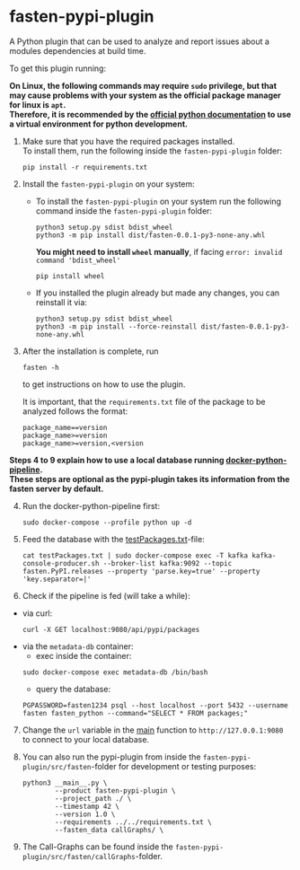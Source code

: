 # fasten-pypi-plugin

A Python plugin that can be used to analyze and report issues about a modules dependencies at build time.

To get this plugin running:

**On Linux, the following commands may require `sudo` privilege, but that may cause problems with your system as the official package manager for linux is `apt`.  
Therefore, it is recommended by the [official python documentation](https://docs.python.org/3/tutorial/venv.html) to use a virtual environment for python development.**

1. Make sure that you have the required packages installed.  
   To install them, run the following inside the `fasten-pypi-plugin` folder:
    ```
    pip install -r requirements.txt
    ```

2. Install the `fasten-pypi-plugin` on your system:
    - To install the `fasten-pypi-plugin` on your system run the following command inside the `fasten-pypi-plugin` folder:
        ```
        python3 setup.py sdist bdist_wheel
        python3 -m pip install dist/fasten-0.0.1-py3-none-any.whl
        ```
       **You might need to install `wheel` manually**, if facing `error: invalid command 'bdist_wheel'`
        ```
        pip install wheel
        ```
   - If you installed the plugin already but made any changes, you can reinstall it via:
       ```
       python3 setup.py sdist bdist_wheel
       python3 -m pip install --force-reinstall dist/fasten-0.0.1-py3-none-any.whl
       ```

3. After the installation is complete, run
    ```
    fasten -h
    ```
   to get instructions on how to use the plugin.

   It is important, that the `requirements.txt` file of the package to be analyzed follows the format:
   ```
   package_name==version
   package_name>=version
   package_name>=version,<version
   ```

**Steps 4 to 9 explain how to use a local database running [docker-python-pipeline](https://github.com/fasten-project/fasten-docker-deployment).  
These steps are optional as the pypi-plugin takes its information from the fasten server by default.**

4. Run the docker-python-pipeline first:
    ```
    sudo docker-compose --profile python up -d
    ```

5. Feed the database with the [testPackages.txt](https://github.com/fasten-project/fasten-pypi-plugin/blob/main/testPackages.txt)-file:
    ```
    cat testPackages.txt | sudo docker-compose exec -T kafka kafka-console-producer.sh --broker-list kafka:9092 --topic fasten.PyPI.releases --property 'parse.key=true' --property 'key.separator=|'
    ```

6. Check if the pipeline is fed (will take a while):
 * via curl:
    ```
    curl -X GET localhost:9080/api/pypi/packages
    ```
 * via the `metadata-db` container:
	* exec inside the container:
    ```
    sudo docker-compose exec metadata-db /bin/bash
    ```
	* query the database:
    ```
    PGPASSWORD=fasten1234 psql --host localhost --port 5432 --username fasten fasten_python --command="SELECT * FROM packages;"
    ```

7. Change the `url` variable in the [main](https://github.com/fasten-project/fasten-pypi-plugin/blob/8dbddc63e8cc8e5823ee92dd62196f29b626e99f/src/fasten/__main__.py#L26) function to `http://127.0.0.1:9080` to connect to your local database.

8. You can also run the pypi-plugin from inside the `fasten-pypi-plugin/src/fasten`-folder for development or testing purposes:
    ```
    python3 __main__.py \
            --product fasten-pypi-plugin \
            --project_path ./ \
            --timestamp 42 \
            --version 1.0 \
            --requirements ../../requirements.txt \
            --fasten_data callGraphs/ \
    ```

1. The Call-Graphs can be found inside the `fasten-pypi-plugin/src/fasten/callGraphs`-folder.
